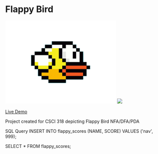 # Flappy Bird
<img src="public/Assets/moving-bird.gif" width=70% />

<img src="https://educationusa.state.gov/sites/default/files/styles/content_area_full_width/public/field_hei_logo/nyit-logo-pms.jpg?itok=6yOYbJdd" width="35px" />

[Live Demo](https://flappy-bird-irt4.onrender.com/)

Project created for CSCI 318 depicting Flappy Bird NFA/DFA/PDA

SQL Query 
INSERT INTO flappy_scores (NAME, SCORE) VALUES ('nav', 999);

SELECT * FROM flappy_scores;